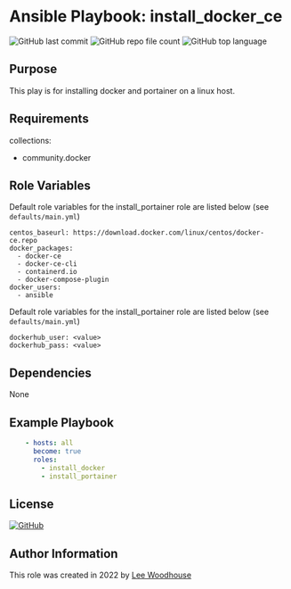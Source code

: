# Ansible Playbook: install_docker_ce
![GitHub last commit](https://img.shields.io/github/last-commit/lpwoodhouse/playbook_install_docker_ce)
![GitHub repo file count](https://img.shields.io/github/directory-file-count/lpwoodhouse/playbook_install_docker_ce)
![GitHub top language](https://img.shields.io/github/languages/top/lpwoodhouse/playbook_install_docker_ce)

## Purpose

This play is for installing docker and portainer on a linux host.<br>

## Requirements

collections:<br>
  - community.docker

## Role Variables

Default role variables for the install_portainer role are listed below (see ```defaults/main.yml```)
```shell
centos_baseurl: https://download.docker.com/linux/centos/docker-ce.repo
docker_packages:
  - docker-ce
  - docker-ce-cli
  - containerd.io
  - docker-compose-plugin
docker_users:
  - ansible
```
Default role variables for the install_portainer role are listed below (see ```defaults/main.yml```)
```shell
dockerhub_user: <value>
dockerhub_pass: <value>
```
## Dependencies

None

## Example Playbook
```yaml
    - hosts: all
      become: true
      roles:
        - install_docker
        - install_portainer
```

## License

[![GitHub](https://img.shields.io/github/license/lpwoodhouse/playbook_install_docker_ce)](LICENSE)

## Author Information

This role was created in 2022 by [Lee Woodhouse](https://www.leewoodhouse.com/)
